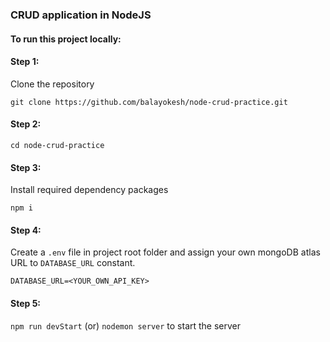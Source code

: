 ### CRUD application in NodeJS

#### To run this project locally:
#### Step 1: 
Clone the repository
```
git clone https://github.com/balayokesh/node-crud-practice.git
```
#### Step 2:
```
cd node-crud-practice
```

#### Step 3:
Install required dependency packages
```
npm i
```

#### Step 4:
Create a `.env` file in project root folder and assign your own mongoDB atlas URL to `DATABASE_URL` constant.
```
DATABASE_URL=<YOUR_OWN_API_KEY>
```

#### Step 5:
`npm run devStart`
(or) 
`nodemon server`
to start the server
